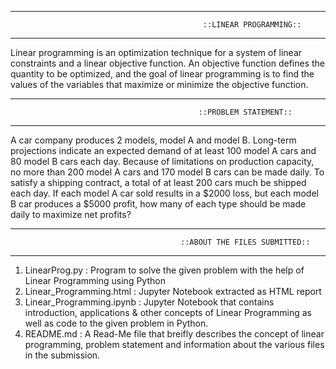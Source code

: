 -----------------------------------------------------------------------------------------------------------------------------------------------------------------------------------------
                                               ::LINEAR PROGRAMMING::
-----------------------------------------------------------------------------------------------------------------------------------------------------------------------------------------																			   

Linear programming is an optimization technique for a system of linear constraints and a linear objective function. 
An objective function defines the quantity to be optimized, and the goal of linear programming is to find the values of the variables that maximize or minimize the objective function. 


-----------------------------------------------------------------------------------------------------------------------------------------------------------------------------------------
	                                          ::PROBLEM STATEMENT::
-----------------------------------------------------------------------------------------------------------------------------------------------------------------------------------------

A car company produces 2 models, model A and model B. Long-term projections indicate an expected demand of at least 100 model A cars and 80 model B cars each day. 
Because of limitations on production capacity, no more than 200 model A cars and 170 model B cars can be made daily. 
To satisfy a shipping contract, a total of at least 200 cars much be shipped each day. 
If each model A car sold results in a $2000 loss, but each model B car produces a $5000 profit, how many of each type should be made daily to maximize net profits?


-----------------------------------------------------------------------------------------------------------------------------------------------------------------------------------------
	                               	      ::ABOUT THE FILES SUBMITTED::
-----------------------------------------------------------------------------------------------------------------------------------------------------------------------------------------
1. LinearProg.py            : Program to solve the given problem with the help of Linear Programming using Python
2. Linear_Programming.html  : Jupyter Notebook extracted as HTML report
3. Linear_Programming.ipynb : Jupyter Notebook that contains introduction, applications & other concepts of Linear Programming as well as code to the given problem in Python.	
4. README.md                : A Read-Me	file that breifly describes the concept of linear programming, problem statement and information about the various files in the submission.																	  
